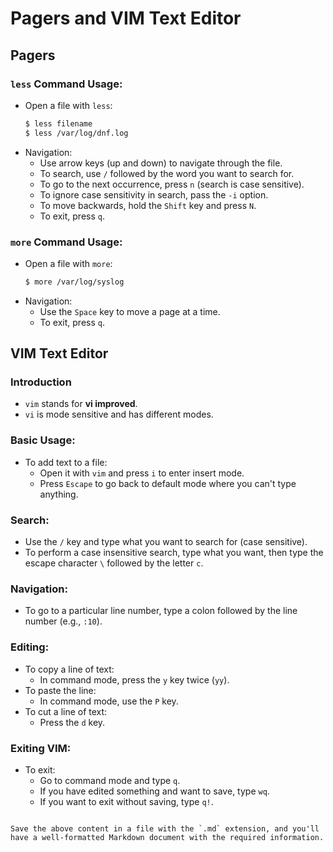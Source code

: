 # Pagers and VIM Text Editor

## Pagers

### `less` Command Usage:
- Open a file with `less`:
  ```sh
  $ less filename
  $ less /var/log/dnf.log 
  ```
- Navigation:
  - Use arrow keys (up and down) to navigate through the file.
  - To search, use `/` followed by the word you want to search for.
  - To go to the next occurrence, press `n` (search is case sensitive).
  - To ignore case sensitivity in search, pass the `-i` option.
  - To move backwards, hold the `Shift` key and press `N`.
  - To exit, press `q`.

### `more` Command Usage:
- Open a file with `more`:
  ```sh
  $ more /var/log/syslog
  ```
- Navigation:
  - Use the `Space` key to move a page at a time.
  - To exit, press `q`.

## VIM Text Editor

### Introduction
- `vim` stands for **vi improved**.
- `vi` is mode sensitive and has different modes.

### Basic Usage:
- To add text to a file:
  - Open it with `vim` and press `i` to enter insert mode.
  - Press `Escape` to go back to default mode where you can't type anything.

### Search:
- Use the `/` key and type what you want to search for (case sensitive).
- To perform a case insensitive search, type what you want, then type the escape character `\` followed by the letter `c`.

### Navigation:
- To go to a particular line number, type a colon followed by the line number (e.g., `:10`).

### Editing:
- To copy a line of text:
  - In command mode, press the `y` key twice (`yy`).
- To paste the line:
  - In command mode, use the `P` key.
- To cut a line of text:
  - Press the `d` key.

### Exiting VIM:
- To exit:
  - Go to command mode and type `q`.
  - If you have edited something and want to save, type `wq`.
  - If you want to exit without saving, type `q!`.

```

Save the above content in a file with the `.md` extension, and you'll have a well-formatted Markdown document with the required information.
